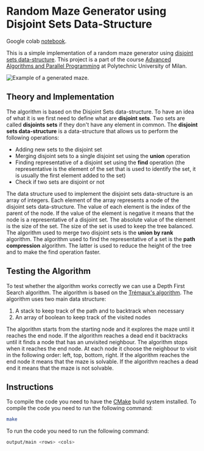 # Random Maze Generator using Disjoint Sets Data-Structure

Google colab [notebook](https://colab.research.google.com/drive/15ZASwkjss7a_Pg8qqG4KitJWukR0nDj7?usp=sharing).

This is a simple implementation of a random maze generator using [disjoint sets data-structure](https://en.wikipedia.org/wiki/Disjoint-set_data_structure). This project is a part of the course [Advanced Algorithms and Parallel Programming](https://www4.ceda.polimi.it/manifesti/manifesti/controller/ManifestoPublic.do?EVN_DETTAGLIO_RIGA_MANIFESTO=evento&aa=2022&k_cf=225&k_corso_la=481&k_indir=T2A&codDescr=095946&lang=EN&semestre=1&idGruppo=4475&idRiga=281839) at Polytechnic University of Milan.

![Example of a generated maze.](https://imgur.com/FPnnuJr.jpg)

## Theory and Implementation

The algorithm is based on the Disjoint Sets data-structure. To have an idea of what it is we first need to define what are  **disjoint sets**. Two sets are called **disjoints sets** if they don't have any element in common. The **disjoint sets data-structure** is a data-structure that allows us to perform the following operations:
- Adding new sets to the disjoint set
- Merging disjoint sets to a single disjoint set using the **union** operation
- Finding representative of a disjoint set using the **find** operation (the representative is the element of the set that is used to identify the set, it is usually the first element added to the set)
- Check if two sets are disjoint or not

The data structure used to implement the disjoint sets data-structure is an array of integers. Each element of the array represents a node of the disjoint sets data-structure. The value of each element is the index of the parent of the node. If the value of the element is negative it means that the node is a representative of a disjoint set. The absolute value of the element is the size of the set. The size of the set is used to keep the tree balanced. The algorithm used to merge two disjoint sets is the **union by rank** algorithm. The algorithm used to find the representative of a set is the **path compression** algorithm. The latter is used to reduce the height of the tree and to make the find operation faster.

## Testing the Algorithm
To test whether the algorithm works correctly we can use a Depth First Search algorithm. The algorithm is based on the [Trémaux's algorithm](https://www.wikiwand.com/en/Maze_solving_algorithm#Tr%C3%A9maux's_algorithm). The algorithm uses two main data structure:
1. A stack to keep track of the path and to backtrack when necessary
2. An array of boolean to keep track of the visited nodes

The algorithm starts from the starting node and it explores the maze until it reaches the end node. If the algorithm reaches a dead end it backtracks until it finds a node that has an unvisited neighbour. The algorithm stops when it reaches the end node. At each node it choose the neighbour to visit in the following order: left, top, bottom, right. If the algorithm reaches the end node it means that the maze is solvable. If the algorithm reaches a dead end it means that the maze is not solvable.

## Instructions
To compile the code you need to have the [CMake](https://cmake.org/) build system installed. To compile the code you need to run the following command:
```bash
make
```

To run the code you need to run the following command:
```bash
output/main <rows> <cols>
```
